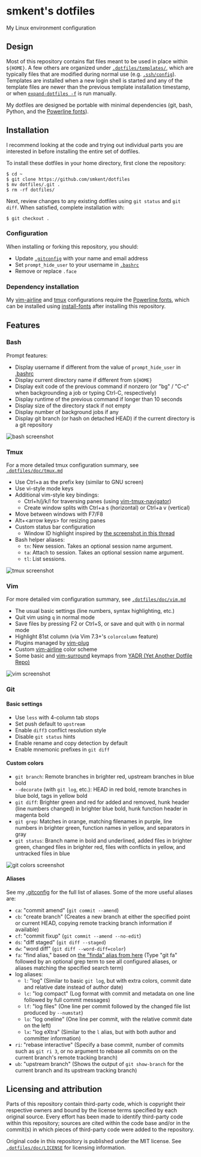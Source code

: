 # smkent's dotfiles

My Linux environment configuration

## Design

Most of this repository contains flat files meant to be used in place within
`${HOME}`. A few others are organized under
[`.dotfiles/templates/`](/.dotfiles/templates/), which are typically files that
are modified during normal use (e.g.
[`.ssh/config`](/.dotfiles/templates/ssh/config_append)). Templates are
installed when a new login shell is started and any of the template files are
newer than the previous template installation timestamp, or when
[`expand-dotfiles -f`](/.dotfiles/bin/expand-dotfiles) is run manually.

My dotfiles are designed be portable with minimal dependencies (git, bash,
Python, and the [Powerline fonts](https://github.com/powerline/fonts)).

## Installation

I recommend looking at the code and trying out individual parts you are
interested in before installing the entire set of dotfiles.

To install these dotfiles in your home directory, first clone the repository:

```shell
$ cd ~
$ git clone https://github.com/smkent/dotfiles
$ mv dotfiles/.git .
$ rm -rf dotfiles/
```

Next, review changes to any existing dotfiles using `git status` and `git diff`.
When satisfied, complete installation with:

```shell
$ git checkout .
```

### Configuration

When installing or forking this repository, you should:

* Update [`.gitconfig`](/.gitconfig) with your name and email address
* Set `prompt_hide_user` to your username in [`.bashrc`](/.bashrc)
* Remove or replace `.face`

### Dependency installation

My [vim-airline](https://github.com/vim-airline/vim-airline) and
[tmux](https://github.com/tmux/tmux) configurations require the [Powerline
fonts](https://github.com/powerline/fonts), which can be installed using
[install-fonts](/.dotfiles/bin/install-fonts) after installing this repository.

## Features

### Bash

Prompt features:

* Display username if different from the value of `prompt_hide_user` in
  [.bashrc](/.bashrc)
* Display current directory name if different from `${HOME}`
* Display exit code of the previous command if nonzero (or "bg" / "C-c" when
  backgrounding a job or typing Ctrl-C, respectively)
* Display runtime of the previous command if longer than 10 seconds
* Display size of the directory stack if not empty
* Display number of background jobs if any
* Display git branch (or hash on detached HEAD) if the current directory is a
  git repository

![bash screenshot](/.dotfiles/img/screenshot-bashrc.png)

### Tmux

For a more detailed tmux configuration summary, see
[`.dotfiles/doc/tmux.md`](/.dotfiles/doc/tmux.md)

* Use Ctrl+a as the prefix key (similar to GNU screen)
* Use vi-style mode keys
* Additional vim-style key bindings:
  * Ctrl+h/j/k/l for traversing panes (using
    [vim-tmux-navigator](https://github.com/christoomey/vim-tmux-navigator))
  * Create window splits with Ctrl+a s (horizontal) or Ctrl+a v (vertical)
* Move between windows with F7/F8
* Alt+&lt;arrow keys&gt; for resizing panes
* Custom status bar configuration
  * Window ID highlight inspired by [the screenshot in this
    thread](http://crunchbang.org/forums/viewtopic.php?id=20504)
* Bash helper aliases:
  * `tn`: New session. Takes an optional session name argument.
  * `ta`: Attach to session. Takes an optional session name argument.
  * `tl`: List sessions.

![tmux screenshot](/.dotfiles/img/screenshot-tmux.png)

### Vim

For more detailed vim configuration summary, see
[`.dotfiles/doc/vim.md`](/.dotfiles/doc/vim.md)

* The usual basic settings (line numbers, syntax highlighting, etc.)
* Quit vim using `q` in normal mode
* Save files by pressing F2 or Ctrl+S, or save and quit with `Q` in normal mode
* Highlight 81st column (via Vim 7.3+'s `colorcolumn` feature)
* Plugins managed by [vim-plug](https://github.com/junegunn/vim-plug)
* Custom [vim-airline](https://github.com/vim-airline/vim-airline) color scheme
* Some basic and [vim-surround](https://github.com/tpope/vim-surround) keymaps
  from [YADR (Yet Another Dotfile Repo)](https://github.com/skwp/dotfiles/)

![vim screenshot](/.dotfiles/img/screenshot-vim.png)

### Git

#### Basic settings

* Use `less` with 4-column tab stops
* Set push default to `upstream`
* Enable `diff3` conflict resolution style
* Disable `git status` hints
* Enable rename and copy detection by default
* Enable mnemonic prefixes in `git diff`

#### Custom colors

* `git branch`: Remote branches in brighter red, upstream branches in blue bold
* `--decorate` (with `git log`, etc.): HEAD in red bold, remote branches in
  blue bold, tags in yellow bold
* `git diff`: Brighter green and red for added and removed, hunk header (line
  numbers changed) in brighter blue bold, hunk function header in magenta bold
* `git grep`: Matches in orange, matching filenames in purple, line numbers in
  brighter green, function names in yellow, and separators in gray
* `git status`: Branch name in bold and underlined, added files in brighter
  green, changed files in brighter red, files with conflicts in yellow, and
  untracked files in blue

![git colors screenshot](/.dotfiles/img/screenshot-git-colors.png)

#### Aliases

See my [.gitconfig](/.gitconfig) for the full list of aliases. Some of the more
useful aliases are:

* `ca`: "commit amend" (`git commit --amend`)
* `cb`: "create branch" (Creates a new branch at either the specified point or
  current HEAD, copying remote tracking branch information if available)
* `cf`: "commit fixup" (`git commit --amend --no-edit`)
* `ds`: "diff staged" (`git diff --staged`)
* `dw`: "word diff" (`git diff --word-diff=color`)
* `fa`: "find alias," based on [the "finda" alias from
  here](http://brettterpstra.com/2014/08/04/shell-tricks-one-git-alias-to-rule-them-all/)
  (Type "git fa" followed by an optional grep term to see all configured
  aliases, or aliases matching the specified search term)
* log aliases:
  * `l`: "log" (Similar to basic `git log`, but with extra colors, commit date
    and relative date instead of author date)
  * `lc`: "log compact" (Log format with commit and metadata on one line
    followed by full commit messages)
  * `lf`: "log files" (One line per commit followed by the changed file list
    produced by `--numstat`)
  * `lo`: "log oneline" (One line per commit, with the relative commit date on
    the left)
  * `lx`: "log eXtra" (Similar to the `l` alias, but with both author and
    committer information)
* `ri`: "rebase interactive" (Specify a base commit, number of commits such as
  `git ri 3`, or no argument to rebase all commits on on the current branch's
  remote tracking branch)
* `ub`: "upstream branch" (Shows the output of `git show-branch` for the
  current branch and its upstream tracking branch)

## Licensing and attribution

Parts of this repository contain third-party code, which is copyright their
respective owners and bound by the license terms specified by each original
source. Every effort has been made to identify third-party code within this
repository; sources are cited within the code base and/or in the commit(s) in
which pieces of third-party code were added to the repository.

Original code in this repository is published under the MIT license. See
[`.dotfiles/doc/LICENSE`](/.dotfiles/doc/LICENSE) for licensing information.
